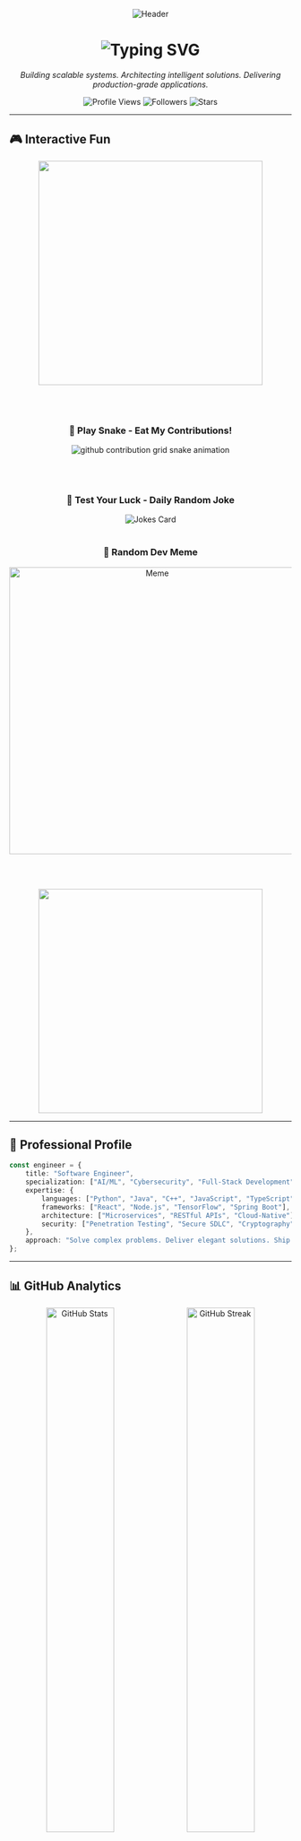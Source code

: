 <!-- 🌌 GitHub Profile Banner -->
<p align="center">
  <img src="https://github.com/mohamedalrashadi/mohamedalrashadi/blob/main/github-header-banner.png" alt="Header" />
</p>

<h1 align="center">
  <img src="https://readme-typing-svg.herokuapp.com?font=Fira+Code&weight=600&size=28&pause=1000&color=58A6FF&center=true&vCenter=true&width=600&lines=Mohammed+Al+Rashadi;Software+Engineer;AI+%7C+Security+%7C+Full+Stack;Architect+of+Digital+Solutions" alt="Typing SVG" />
</h1>

<p align="center">
  <em>Building scalable systems. Architecting intelligent solutions. Delivering production-grade applications.</em>
</p>

<p align="center">
  <img src="https://komarev.com/ghpvc/?username=mohamedalrashadi&label=Profile%20Views&color=0891b2&style=flat" alt="Profile Views" />
  <img src="https://img.shields.io/github/followers/mohamedalrashadi?label=Followers&style=flat&color=0891b2" alt="Followers" />
  <img src="https://img.shields.io/github/stars/mohamedalrashadi?label=Total%20Stars&style=flat&color=0891b2" alt="Stars" />
</p>

---

## 🎮 **Interactive Fun**

<div align="center">

<img src="https://user-images.githubusercontent.com/74038190/212748830-4c709398-a386-4761-84d7-9e10b98fbe6e.gif" width="400">

<br><br>

### 🐍 **Play Snake - Eat My Contributions!**

<picture>
  <source media="(prefers-color-scheme: dark)" srcset="https://raw.githubusercontent.com/mohamedalrashadi/mohamedalrashadi/output/github-contribution-grid-snake-dark.svg">
  <source media="(prefers-color-scheme: light)" srcset="https://raw.githubusercontent.com/mohamedalrashadi/mohamedalrashadi/output/github-contribution-grid-snake.svg">
  <img alt="github contribution grid snake animation" src="https://raw.githubusercontent.com/mohamedalrashadi/mohamedalrashadi/output/github-contribution-grid-snake.svg">
</picture>

<br><br>

### 🎯 **Test Your Luck - Daily Random Joke**

<div align="center">
  <img src="https://readme-jokes.vercel.app/api?theme=tokyonight&hideBorder" alt="Jokes Card" />
</div>

<br>

### 🎲 **Random Dev Meme**

<div align="center">
  <img src="https://random-memer.herokuapp.com/" width="512px" alt="Meme" />
</div>

<br><br>

<img src="https://user-images.githubusercontent.com/74038190/212284158-e840e285-664b-44d7-b79b-e264b5e54825.gif" width="400">

</div>

---

## 💼 **Professional Profile**

```typescript
const engineer = {
    title: "Software Engineer",
    specialization: ["AI/ML", "Cybersecurity", "Full-Stack Development"],
    expertise: {
        languages: ["Python", "Java", "C++", "JavaScript", "TypeScript"],
        frameworks: ["React", "Node.js", "TensorFlow", "Spring Boot"],
        architecture: ["Microservices", "RESTful APIs", "Cloud-Native"],
        security: ["Penetration Testing", "Secure SDLC", "Cryptography"]
    },
    approach: "Solve complex problems. Deliver elegant solutions. Ship at scale."
};
```

---

## 📊 **GitHub Analytics**

<p align="center">
  <img width="49%" src="https://github-readme-stats.vercel.app/api?username=mohamedalrashadi&show_icons=true&theme=github_dark&hide_border=true&bg_color=0D1117&title_color=58A6FF&icon_color=1F6FEB&text_color=C9D1D9&ring_color=58A6FF&count_private=true&include_all_commits=true&cache_seconds=1800" alt="GitHub Stats" />
  <img width="49%" src="https://streak-stats.demolab.com/?user=mohamedalrashadi&theme=github-dark-blue&hide_border=true&background=0D1117&ring=58A6FF&fire=FF6B6B&currStreakLabel=58A6FF&sideLabels=C9D1D9&dates=8B949E" alt="GitHub Streak" />
</p>

<p align="center">
  <img width="49%" src="https://github-readme-stats.vercel.app/api/top-langs/?username=mohamedalrashadi&layout=compact&theme=github_dark&hide_border=true&bg_color=0D1117&title_color=58A6FF&text_color=C9D1D9&langs_count=8&hide=html,css" alt="Most Used Languages" />
  <img width="49%" src="https://github-readme-activity-graph.vercel.app/graph?username=mohamedalrashadi&theme=github-compact&hide_border=true&bg_color=0D1117&color=58A6FF&line=1F6FEB&point=58A6FF&area=true&area_color=1F6FEB&height=180" alt="Contribution Graph" />
</p>

---

## 🛠️ **Technology Stack**

<div align="center">

### Languages & Core Technologies

![Python](https://img.shields.io/badge/Python-3776AB?style=for-the-badge&logo=python&logoColor=white)
![Java](https://img.shields.io/badge/Java-ED8B00?style=for-the-badge&logo=openjdk&logoColor=white)
![C++](https://img.shields.io/badge/C++-00599C?style=for-the-badge&logo=cplusplus&logoColor=white)
![JavaScript](https://img.shields.io/badge/JavaScript-F7DF1E?style=for-the-badge&logo=javascript&logoColor=black)
![TypeScript](https://img.shields.io/badge/TypeScript-007ACC?style=for-the-badge&logo=typescript&logoColor=white)

### Web Technologies

![HTML5](https://img.shields.io/badge/HTML5-E34F26?style=for-the-badge&logo=html5&logoColor=white)
![CSS3](https://img.shields.io/badge/CSS3-1572B6?style=for-the-badge&logo=css3&logoColor=white)
![React](https://img.shields.io/badge/React-20232A?style=for-the-badge&logo=react&logoColor=61DAFB)
![Node.js](https://img.shields.io/badge/Node.js-339933?style=for-the-badge&logo=nodedotjs&logoColor=white)
![Express.js](https://img.shields.io/badge/Express.js-000000?style=for-the-badge&logo=express&logoColor=white)

### AI/ML & Data Science

![TensorFlow](https://img.shields.io/badge/TensorFlow-FF6F00?style=for-the-badge&logo=tensorflow&logoColor=white)
![PyTorch](https://img.shields.io/badge/PyTorch-EE4C2C?style=for-the-badge&logo=pytorch&logoColor=white)
![scikit-learn](https://img.shields.io/badge/scikit--learn-F7931E?style=for-the-badge&logo=scikit-learn&logoColor=white)
![Pandas](https://img.shields.io/badge/Pandas-150458?style=for-the-badge&logo=pandas&logoColor=white)
![NumPy](https://img.shields.io/badge/NumPy-013243?style=for-the-badge&logo=numpy&logoColor=white)

### Database & Cloud

![PostgreSQL](https://img.shields.io/badge/PostgreSQL-316192?style=for-the-badge&logo=postgresql&logoColor=white)
![MongoDB](https://img.shields.io/badge/MongoDB-47A248?style=for-the-badge&logo=mongodb&logoColor=white)
![Redis](https://img.shields.io/badge/Redis-DC382D?style=for-the-badge&logo=redis&logoColor=white)
![AWS](https://img.shields.io/badge/AWS-232F3E?style=for-the-badge&logo=amazon-aws&logoColor=white)
![Docker](https://img.shields.io/badge/Docker-2496ED?style=for-the-badge&logo=docker&logoColor=white)

### Tools & Platforms

![Git](https://img.shields.io/badge/Git-F05032?style=for-the-badge&logo=git&logoColor=white)
![Linux](https://img.shields.io/badge/Linux-FCC624?style=for-the-badge&logo=linux&logoColor=black)
![VS Code](https://img.shields.io/badge/VS_Code-007ACC?style=for-the-badge&logo=visual-studio-code&logoColor=white)
![Postman](https://img.shields.io/badge/Postman-FF6C37?style=for-the-badge&logo=postman&logoColor=white)

</div>

---

## 📂 **Featured Projects**

<div align="center">
  <a href="https://github.com/mohamedalrashadi/Java">
    <img width="49%" src="https://github-readme-stats.vercel.app/api/pin/?username=mohamedalrashadi&repo=Java&theme=github_dark&hide_border=true&bg_color=0D1117&title_color=58A6FF&icon_color=1F6FEB&text_color=C9D1D9&description_lines_count=2" />
  </a>
  <a href="https://github.com/mohamedalrashadi/Cpp">
    <img width="49%" src="https://github-readme-stats.vercel.app/api/pin/?username=mohamedalrashadi&repo=Cpp&theme=github_dark&hide_border=true&bg_color=0D1117&title_color=58A6FF&icon_color=1F6FEB&text_color=C9D1D9&description_lines_count=2" />
  </a>
</div>

<div align="center">
  <a href="https://github.com/mohamedalrashadi/Python">
    <img width="49%" src="https://github-readme-stats.vercel.app/api/pin/?username=mohamedalrashadi&repo=Python&theme=github_dark&hide_border=true&bg_color=0D1117&title_color=58A6FF&icon_color=1F6FEB&text_color=C9D1D9&description_lines_count=2" />
  </a>
  <a href="https://github.com/mohamedalrashadi/Javascript">
    <img width="49%" src="https://github-readme-stats.vercel.app/api/pin/?username=mohamedalrashadi&repo=Javascript&theme=github_dark&hide_border=true&bg_color=0D1117&title_color=58A6FF&icon_color=1F6FEB&text_color=C9D1D9&description_lines_count=2" />
  </a>
</div>

---

## 🎯 **Development Focus**

<div align="center">

<img src="https://user-images.githubusercontent.com/74038190/212284100-561aa473-3905-4a80-b561-0d28506553ee.gif" width="700">

</div>

<table>
<tr>
<td width="50%" valign="top">

### 💻 **Software Development**
<img align="right" alt="Coding" width="100" src="https://user-images.githubusercontent.com/74038190/229223263-cf2e4b07-2615-4f87-9c38-e37600f8381a.gif">

**Building Strong Foundations**
- 🔹 **Programming Fundamentals** – Mastering syntax, logic, and problem-solving
- 🔹 **Data Structures** – Arrays, linked lists, stacks, queues, trees, graphs
- 🔹 **Algorithms** – Sorting, searching, recursion, dynamic programming
- 🔹 **OOP Principles** – Encapsulation, inheritance, polymorphism
- 🔹 **Design Patterns** – Learning industry-standard solutions
- 🔹 **Version Control** – Git workflows and collaborative development

**Current Projects**
- Building algorithmic problem-solving skills
- Creating clean, maintainable code
- Understanding software architecture patterns

</td>
<td width="50%" valign="top">

### 🤖 **Artificial Intelligence**
<img align="right" alt="AI" width="100" src="https://user-images.githubusercontent.com/74038190/212749447-bfb7e725-6987-49d9-ae85-2015e3e7cc41.gif">

**Exploring Machine Learning**
- 🔹 **Python for AI** – NumPy, Pandas, data manipulation
- 🔹 **ML Algorithms** – Linear regression, decision trees, clustering
- 🔹 **Neural Networks** – Understanding deep learning fundamentals
- 🔹 **Data Science** – Data analysis, visualization, insights
- 🔹 **AI Libraries** – Exploring TensorFlow and scikit-learn
- 🔹 **Model Training** – Learning supervised and unsupervised learning

**Learning Path**
- Completing ML courses and tutorials
- Building small AI models and experiments
- Understanding AI ethics and responsible AI

</td>
</tr>
<tr>
<td width="50%" valign="top">

### 🔐 **Cybersecurity**
<img align="right" alt="Security" width="100" src="https://user-images.githubusercontent.com/74038190/235294019-40007353-6219-4ec5-b661-b3c35136dd0b.gif">

**Learning Security Principles**
- 🔹 **Security Basics** – Understanding threats and vulnerabilities
- 🔹 **Secure Coding** – Writing code resistant to common attacks
- 🔹 **Cryptography** – Encryption, hashing, and digital signatures
- 🔹 **Network Security** – Protocols, firewalls, and secure communication
- 🔹 **Ethical Hacking** – Learning penetration testing basics
- 🔹 **Security Tools** – Exploring industry-standard tools

**Security Journey**
- Studying OWASP Top 10 vulnerabilities
- Learning about security best practices
- Understanding risk assessment and mitigation

</td>
<td width="50%" valign="top">

### 🌐 **Web Development**
<img align="right" alt="Web Dev" width="100" src="https://user-images.githubusercontent.com/74038190/212257467-871d32b7-e401-42e8-a166-fcfd7baa4c6b.gif">

**Mastering Full-Stack Skills**
- 🔹 **HTML5 & CSS3** – Semantic markup, modern styling, animations
- 🔹 **JavaScript** – ES6+, DOM manipulation, async programming
- 🔹 **Responsive Design** – Mobile-first, Flexbox, Grid layouts
- 🔹 **Frontend Frameworks** – Learning React and modern tools
- 🔹 **Backend Development** – Node.js, Express, REST APIs
- 🔹 **Databases** – SQL and NoSQL database fundamentals

**Web Projects**
- Creating responsive, interactive websites
- Building full-stack applications
- Learning modern development workflows

</td>
</tr>
</table>

<div align="center">

<img src="https://user-images.githubusercontent.com/74038190/212284158-e840e285-664b-44d7-b79b-e264b5e54825.gif" width="400">

**🚀 Continuously Learning • 💡 Building Projects • 📈 Growing Skills**

</div>

---

## 🏆 **Learning Journey & Achievements**

<div align="center">

<img src="https://user-images.githubusercontent.com/74038190/212284087-bbe7e430-757e-4901-90bf-4cd2ce3e1852.gif" width="100">

### **Progress Tracker**

<table>
<tr>
<td align="center" width="25%">
<img src="https://user-images.githubusercontent.com/74038190/216122041-518ac897-8d92-4c6b-9b3f-ca01dcaf38ee.png" width="80" />
<br><strong>Languages</strong>
<br>Python • Java • C++ • JavaScript
<br><sub>Building proficiency</sub>
</td>
<td align="center" width="25%">
<img src="https://user-images.githubusercontent.com/74038190/212257454-16e3712e-945a-4ca2-b238-408ad0bf87e6.gif" width="80" />
<br><strong>Problem Solving</strong>
<br>150+ Problems Solved
<br><sub>LeetCode • HackerRank</sub>
</td>
<td align="center" width="25%">
<img src="https://user-images.githubusercontent.com/74038190/212257472-08e52665-c503-4bd9-aa20-f5a4dae769b5.gif" width="80" />
<br><strong>Projects</strong>
<br>15+ Projects Built
<br><sub>Web • AI • Algorithms</sub>
</td>
<td align="center" width="25%">
<img src="https://user-images.githubusercontent.com/74038190/212257468-1e9a91f1-b626-4baa-b15d-5c385dfa7ed2.gif" width="80" />
<br><strong>Learning</strong>
<br>Daily Coding Practice
<br><sub>Continuous improvement</sub>
</td>
</tr>
</table>

<img src="https://github-profile-trophy.vercel.app/?username=mohamedalrashadi&theme=tokyonight&no-frame=true&no-bg=false&margin-w=4&row=2&column=4" alt="GitHub Trophies" />

</div>

---

## 📚 **2025 Learning Goals**

<div align="center">

<img src="https://user-images.githubusercontent.com/74038190/212749695-a6817c5a-a794-462b-afca-1b5ce4ec2d36.gif" width="400">

</div>

```yaml
Programming Mastery:
  ✓ Complete 300+ coding challenges across platforms
  ✓ Master Data Structures & Algorithms fundamentals
  ✓ Build 20+ meaningful projects showcasing different skills
  ✓ Contribute to open-source repositories

Web Development:
  ✓ Create 10 responsive, interactive web applications
  ✓ Master React and modern frontend frameworks
  ✓ Build full-stack applications with databases
  ✓ Learn deployment and cloud hosting

AI & Machine Learning:
  ✓ Complete comprehensive ML/AI courses
  ✓ Build 5 AI projects (classification, NLP, computer vision)
  ✓ Understand neural networks and deep learning
  ✓ Work with real-world datasets

Cybersecurity:
  ✓ Study OWASP Top 10 and common vulnerabilities
  ✓ Learn penetration testing fundamentals
  ✓ Practice secure coding in all projects
  ✓ Explore ethical hacking tools and techniques

Professional Growth:
  ✓ Build strong GitHub portfolio
  ✓ Network with developers and join tech communities
  ✓ Write technical blog posts
  ✓ Participate in hackathons and coding competitions
```

<div align="center">

<img src="https://user-images.githubusercontent.com/74038190/212284115-f47cd8ff-2ffb-4b04-b5bf-4d1c14c0247f.gif" width="1000">

</div>

---

## 💡 **My Philosophy**

<div align="center">

<img src="https://user-images.githubusercontent.com/74038190/212749171-b84692a8-2848-41fb-b5f0-881da31b996a.gif" width="400">

<br><br>

> *"Every expert was once a beginner who never gave up."*

<br>

### 🎯 **Core Beliefs**

<table>
<tr>
<td align="center" width="33%">
<img src="https://user-images.githubusercontent.com/74038190/212257465-7ce8d493-cac5-494e-982a-5a9deb852c4b.gif" width="100" />
<br><br>
<strong>Learn by Building</strong>
<br><sub>Theory meets practice</sub>
</td>
<td align="center" width="33%">
<img src="https://user-images.githubusercontent.com/74038190/212257460-738ff738-247f-4445-a718-cdd0ca76e2db.gif" width="100" />
<br><br>
<strong>Consistency Over Intensity</strong>
<br><sub>Daily progress compounds</sub>
</td>
<td align="center" width="33%">
<img src="https://user-images.githubusercontent.com/74038190/212257463-4d082cb4-7483-4eaf-bc25-6dde2628aabd.gif" width="100" />
<br><br>
<strong>Share Knowledge</strong>
<br><sub>Teaching reinforces learning</sub>
</td>
</tr>
</table>

<br>

```diff
+ Start Simple → Practice Daily → Build Projects → Never Stop Learning
```

<br>

**"Code with purpose. Learn with passion. Build with impact."**

<img src="https://user-images.githubusercontent.com/74038190/212284136-03988914-d899-44b4-b1d9-4eeccf656e44.gif" width="1000">

</div>

---

## 🤝 **Let's Connect**

<div align="center">

<img src="https://user-images.githubusercontent.com/74038190/212749447-bfb7e725-6987-49d9-ae85-2015e3e7cc41.gif" width="400">

<br><br>

[![LinkedIn](https://img.shields.io/badge/LinkedIn-0077B5?style=for-the-badge&logo=linkedin&logoColor=white)](https://linkedin.com/in/mohamedalrashadi)
[![Email](https://img.shields.io/badge/Email-D14836?style=for-the-badge&logo=gmail&logoColor=white)](mailto:your.email@example.com)
[![Portfolio](https://img.shields.io/badge/Portfolio-000000?style=for-the-badge&logo=About.me&logoColor=white)](https://yourportfolio.com)
[![Twitter](https://img.shields.io/badge/Twitter-1DA1F2?style=for-the-badge&logo=twitter&logoColor=white)](https://twitter.com/yourusername)

<br>

**I'm Open To:**

<table>
<tr>
<td align="center">
<img src="https://user-images.githubusercontent.com/74038190/216122069-5b8169d7-1d8e-4a13-b245-a8e4176c99f8.png" width="50" />
<br><strong>Collaboration</strong>
<br><sub>On projects & ideas</sub>
</td>
<td align="center">
<img src="https://user-images.githubusercontent.com/74038190/216122065-2f028bae-25d6-4a3c-bc9f-175394ed5011.png" width="50" />
<br><strong>Learning</strong>
<br><sub>Together & sharing</sub>
</td>
<td align="center">
<img src="https://user-images.githubusercontent.com/74038190/216122003-15d9e99d-123b-442e-bd2e-5f2fe5d3a69c.png" width="50" />
<br><strong>Networking</strong>
<br><sub>Connect & grow</sub>
</td>
<td align="center">
<img src="https://user-images.githubusercontent.com/74038190/216121986-1a506a75-2381-41c2-afb4-aaf6e3ad971d.png" width="50" />
<br><strong>Discussion</strong>
<br><sub>Tech & innovation</sub>
</td>
</tr>
</table>

</div>

---

## 📈 **Coding Activity**

<div align="center">

<img src="https://user-images.githubusercontent.com/74038190/212257467-871d32b7-e401-42e8-a166-fcfd7baa4c6b.gif" width="100">

<br><br>

### 💭 **Daily Inspiration**

![Quote](https://quotes-github-readme.vercel.app/api?type=horizontal&theme=tokyonight)

<br>

### 📊 **Contribution Heatmap**

<img src="https://ghchart.rshah.org/58A6FF/mohamedalrashadi" alt="Contribution Graph" />

<br><br>

<img src="https://user-images.githubusercontent.com/74038190/212284158-e840e285-664b-44d7-b79b-e264b5e54825.gif" width="400">

</div>

---

<div align="center">

<img src="https://user-images.githubusercontent.com/74038190/212750155-3ceddfbd-19d3-40a3-87af-8d329c8323c4.gif" width="400">

<br><br>

### 🎯 **"Building the Future, One Line of Code at a Time"**

<br>

**⭐ Star my repos if you find them useful**  
**🔄 Follow to see my learning journey**  
**💬 Let's connect and grow together**

<br>

<img src="https://capsule-render.vercel.app/api?type=waving&color=gradient&customColorList=6,11,20&height=120&section=footer&text=Thanks%20for%20Visiting!&fontSize=35&fontColor=fff&animation=twinkling&fontAlignY=70" />

</div>

---

**Last Updated:** *October 2025*

---

<div align="center">

<img src="https://user-images.githubusercontent.com/74038190/212284100-561aa473-3905-4a80-b561-0d28506553ee.gif" width="800">

> *"Learn, Build, Share, Repeat. The journey of growth never ends."*

</div>
